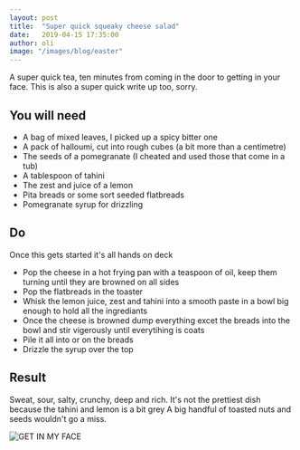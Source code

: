 ```yaml
---
layout: post
title:  "Super quick squeaky cheese salad"
date:   2019-04-15 17:35:00
author: oli
image: "/images/blog/easter"
---
```


A super quick tea, ten minutes from coming in the door to getting in your face.  This is also a super quick write up too, sorry.

## You will need

* A bag of mixed leaves, I picked up a spicy bitter one
* A pack of halloumi, cut into rough cubes (a bit more than a centimetre)
* The seeds of a pomegranate (I cheated and used those that come in a tub)
* A tablespoon of tahini
* The zest and juice of a lemon
* Pita breads or some sort seeded flatbreads
* Pomegranate syrup for drizzling


## Do

Once this gets started it's all hands on deck

* Pop the cheese in a hot frying pan with a teaspoon of oil, keep them turning until they are browned on all sides
* Pop the flatbreads in the toaster
* Whisk the lemon juice, zest and tahini into a smooth paste in a bowl big enough to hold all the ingrediants
* Once the cheese is browned dump everything excet the breads into the bowl and stir vigerously until everytihing is coats
* Pile it all into or on the breads
* Drizzle the syrup over the top

## Result

Sweat, sour, salty, crunchy, deep and rich.  It's not the prettiest dish because the tahini and lemon is a bit grey  A big handful of toasted nuts and seeds wouldn't go a miss.


![GET IN MY FACE](/images/blog/super_quick_squeaky_cheese_salad.jpg)
